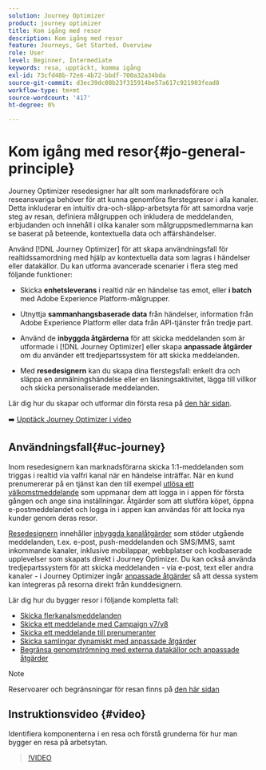 ```yaml
---
solution: Journey Optimizer
product: journey optimizer
title: Kom igång med resor
description: Kom igång med resor
feature: Journeys, Get Started, Overview
role: User
level: Beginner, Intermediate
keywords: resa, upptäckt, komma igång
exl-id: 73cfd48b-72e6-4b72-bbdf-700a32a34bda
source-git-commit: d3ec39dc08b23f315914be57a617c921903fead8
workflow-type: tm+mt
source-wordcount: '417'
ht-degree: 0%

---
```



# Kom igång med resor{#jo-general-principle}

Journey Optimizer resedesigner har allt som marknadsförare och reseansvariga behöver för att kunna genomföra flerstegsresor i alla kanaler. Detta inkluderar en intuitiv dra-och-släpp-arbetsyta för att samordna varje steg av resan, definiera målgruppen och inkludera de meddelanden, erbjudanden och innehåll i olika kanaler som målgruppsmedlemmarna kan se baserat på beteende, kontextuella data och affärshändelser.

Använd [!DNL Journey Optimizer] för att skapa användningsfall för realtidssamordning med hjälp av kontextuella data som lagras i händelser eller datakällor. Du kan utforma avancerade scenarier i flera steg med följande funktioner:

* Skicka **enhetsleverans** i realtid när en händelse tas emot, eller **i batch** med Adobe Experience Platform-målgrupper.

* Utnyttja **sammanhangsbaserade data** från händelser, information från Adobe Experience Platform eller data från API-tjänster från tredje part.

* Använd de **inbyggda åtgärderna** för att skicka meddelanden som är utformade i [!DNL Journey Optimizer] eller skapa **anpassade åtgärder** om du använder ett tredjepartssystem för att skicka meddelanden.

* Med **resedesignern** kan du skapa dina flerstegsfall: enkelt dra och släppa en anmälningshändelse eller en läsningsaktivitet, lägga till villkor och skicka personaliserade meddelanden.

Lär dig hur du skapar och utformar din första resa på [den här sidan](journey-gs.md).

➡️ [Upptäck Journey Optimizer i video](#video)

## Användningsfall{#uc-journey}

Inom resedesignern kan marknadsförarna skicka 1:1-meddelanden som triggas i realtid via valfri kanal när en händelse inträffar. När en kund prenumererar på en tjänst kan den till exempel [utlösa ett välkomstmeddelande](message-to-subscribers-uc.md) som uppmanar dem att logga in i appen för första gången och ange sina inställningar. Åtgärder som att slutföra köpet, öppna e-postmeddelandet och logga in i appen kan användas för att locka nya kunder genom deras resor.

[Resedesignern](using-the-journey-designer.md) innehåller [inbyggda kanalåtgärder](journeys-message.md) som stöder utgående meddelanden, t.ex. e-post, push-meddelanden och SMS/MMS, samt inkommande kanaler, inklusive mobilappar, webbplatser och kodbaserade upplevelser som skapats direkt i Journey Optimizer. Du kan också använda tredjepartssystem för att skicka meddelanden - via e-post, text eller andra kanaler - i Journey Optimizer ingår [anpassade åtgärder](using-custom-actions.md) så att dessa system kan integreras på resorna direkt från kunddesignern.

Lär dig hur du bygger resor i följande kompletta fall:

* [Skicka flerkanalsmeddelanden](journeys-uc.md)
* [Skicka ett meddelande med Campaign v7/v8](ajo-ac.md)
* [Skicka ett meddelande till prenumeranter](message-to-subscribers-uc.md)
* [Skicka samlingar dynamiskt med anpassade åtgärder](collections.md)
* [Begränsa genomströmning med externa datakällor och anpassade åtgärder](limit-throughput.md)

>[!NOTE]
>
>Reservoarer och begränsningar för resan finns på [den här sidan](../start/guardrails.md)

## Instruktionsvideo {#video}

Identifiera komponenterna i en resa och förstå grunderna för hur man bygger en resa på arbetsytan.

>[!VIDEO](https://video.tv.adobe.com/v/3424996?quality=12)
